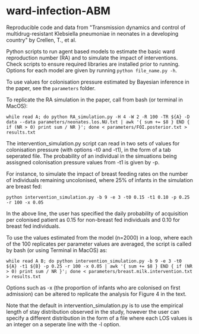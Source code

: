 # ward-infection-ABM
Reproducible code and data from "Transmission dynamics and control of multidrug-resistant Klebsiella pneumoniae in neonates in a developing country" by Crellen, T., et al.

Python scripts to run agent based models to estimate the basic ward reproduction number (RA) and to simulate the impact of interventions. Check scripts to ensure required libraries are installed prior to running. Options for each model are given by running `python file_name.py -h`.

To use values for colonisation pressure estimated by Bayesian inference in the paper, see the `parameters` folder. 

To replicate the RA simulation in the paper, call from bash (or terminal in MacOS):

`while read A; do python RA_simulation.py -H 4 -W 2 -R 100 -TR ${A} -D data --data parameters/neonates.los.NU.txt | awk '{ sum += $8 } END { if (NR > 0) print sum / NR }'; done < parameters/FOI.posterior.txt > results.txt`

The intervention_simulation.py script can read in two sets of values for colonisation pressure (with options -t0 and -t1), in the form of a tab seperated file. The probability of an individual in the simuations being assisgned colonisation pressure values from -t1 is given by -p. 

For instance, to simulate the impact of breast feeding rates on the number of individuals remaining uncolonised, where 25% of infants in the simulation are breast fed: 

`python intervention_simulation.py -b 9 -e 3 -t0 0.15 -t1 0.10 -p 0.25 -r 100 -x 0.05 `

In the above line, the user has specified the daily probability of acquisition per colonised patient as 0.15 for non-breast fed individuals and 0.10 for breast fed individuals.

To use the values estimated from the model (n=2000) in a loop, where each of the 100 replicates per parameter values are averaged, the script is called by bash (or using Terminal in MacOS) as:

`while read A B; do python intervention_simulation.py -b 9 -e 3 -t0 ${A} -t1 ${B} -p 0.25 -r 100 -x 0.05 | awk '{ sum += $8 } END { if (NR > 0) print sum / NR }'; done < parameters/breast.milk.intervention.txt > results.txt`

Options such as -x (the proportion of infants who are colonised on first admission) can be altered to replicate the analysis for Figure 4 in the text.

Note that the default in intervention_simulation.py is to use the empirical length of stay distribution observed in the study, however the user can specify a different distribution in the form of a file where each LOS values is an integer on a seperate line with the -l option.
